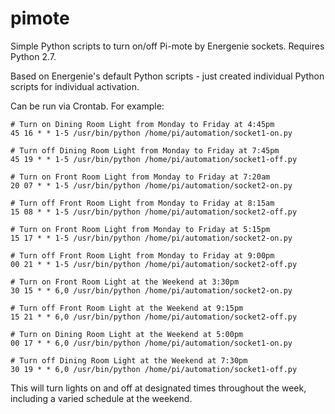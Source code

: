 # pimote
Simple Python scripts to turn on/off Pi-mote by Energenie sockets. Requires Python 2.7.

Based on Energenie's default Python scripts - just created individual Python scripts for individual activation.

Can be run via Crontab. For example:

	# Turn on Dining Room Light from Monday to Friday at 4:45pm
	45 16 * * 1-5 /usr/bin/python /home/pi/automation/socket1-on.py

	# Turn off Dining Room Light from Monday to Friday at 7:45pm
	45 19 * * 1-5 /usr/bin/python /home/pi/automation/socket1-off.py

	# Turn on Front Room Light from Monday to Friday at 7:20am
	20 07 * * 1-5 /usr/bin/python /home/pi/automation/socket2-on.py

	# Turn off Front Room Light from Monday to Friday at 8:15am
	15 08 * * 1-5 /usr/bin/python /home/pi/automation/socket2-off.py

	# Turn on Front Room Light from Monday to Friday at 5:15pm
	15 17 * * 1-5 /usr/bin/python /home/pi/automation/socket2-on.py

	# Turn off Front Room Light from Monday to Friday at 9:00pm
	00 21 * * 1-5 /usr/bin/python /home/pi/automation/socket2-off.py

	# Turn on Front Room Light at the Weekend at 3:30pm
	30 15 * * 6,0 /usr/bin/python /home/pi/automation/socket2-on.py

	# Turn off Front Room Light at the Weekend at 9:15pm
	15 21 * * 6,0 /usr/bin/python /home/pi/automation/socket2-off.py

	# Turn on Dining Room Light at the Weekend at 5:00pm
	00 17 * * 6,0 /usr/bin/python /home/pi/automation/socket1-on.py

	# Turn off Dining Room Light at the Weekend at 7:30pm
	30 19 * * 6,0 /usr/bin/python /home/pi/automation/socket1-off.py

This will turn lights on and off at designated times throughout the week, including a varied schedule at the weekend.